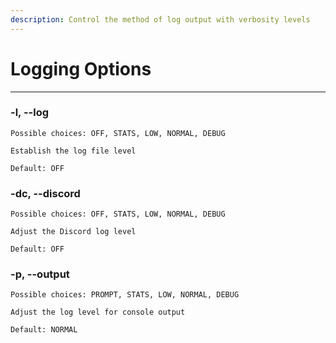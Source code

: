 ```yaml
---
description: Control the method of log output with verbosity levels
---
```


# Logging Options



***

### -l, --log

```
Possible choices: OFF, STATS, LOW, NORMAL, DEBUG
```

```
Establish the log file level
```

```
Default: OFF
```



### -dc, --discord

```
Possible choices: OFF, STATS, LOW, NORMAL, DEBUG
```

```
Adjust the Discord log level
```

```
Default: OFF
```



### -p, --output

```
Possible choices: PROMPT, STATS, LOW, NORMAL, DEBUG
```

```
Adjust the log level for console output
```

```
Default: NORMAL
```
